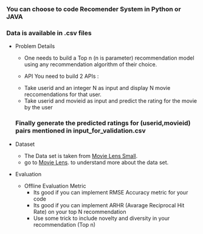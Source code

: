 ### You can choose to code Recomender System in Python or JAVA


### Data is available in .csv files

- Problem Details
  - One needs to build a Top n (n is parameter) recommendation model using any recommendation algorithm of their choice.
  
  - API
  You need to build 2 APIs :
  <ul>
  <li>Take userid and an integer N as input and display N movie reccomendations for that user.</li>
  <li>Take userid and movieid as input and predict the rating for the movie by the user</li>
  </ul>
  
  ### Finally generate the predicted ratings for (userid,movieid) pairs mentioned in input_for_validation.csv
  
- Dataset
  - The Data set is taken from [Movie Lens Small](http://files.grouplens.org/datasets/movielens/ml-latest-small.zip).
  - go to [Movie Lens](https://grouplens.org/datasets/movielens/). to understand more about the data set.
      
- Evaluation
  - Offline Evaluation Metric
      - Its good if you can implement RMSE Accuracy metric for your code
      - Its good if you can implement ARHR (Avarage Reciprocal Hit Rate) on your top N recommendation
      - Use some trick to include novelty and diversity in your recommendation (Top n)
